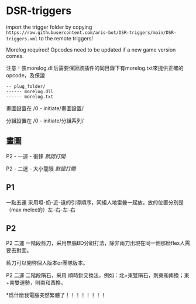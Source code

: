 # DSR-triggers

import the trigger folder by copying `https://raw.githubusercontent.com/aris-bot/DSR-triggers/main/DSR-triggers.xml` to the remote triggers!

Morelog required! Opcodes need to be updated if a new game version comes.

注意！裝morelog.dll后需要保證該插件的同目錄下有morelog.txt來提供正確的opcode，及保證

```
-- plug_folder/
------ morelog.dll
------ morelog.txt
```

畫圖設置在 /0 - initiate/畫圖設置/

分組設置在 /0 - initiate/分組系列/

## 畫圖

P2 - 一運 - 衝鋒 *默認打開*

P2 - 二運 - 大小龍眼 *默認打開*

## P1

一點五運 采用坦-奶-近-遠的引導順序，同組人地雷曡一起放，放的位置分別是（max melee的）左-右-左-右

## P2

P2 二運 一階段藍刀，采用無腦BD分組打法，除非兩刀出現在同一側那麽flex人需要去對面。

藍刀可以開啓個人版本or團隊版本。

P2 二運 二階段隕石，采用 順時針交換法，例如：北+東雙隕石，則東和南換；東+南雙運勢，則南和西換。



*爲什麽我電腦突然繁體了！！！！！！！！